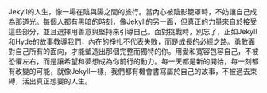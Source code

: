 Jekyll的人生，像一場在陰與陽之間的旅行。當內心被陰影籠罩時，不妨讓自己成為那道光。每個人都有黑暗的時刻，像Jekyll的另一面，但真正的力量來自於接受這些部分，並且選擇用善意與堅持來引導自己。面對挑戰時，別忘了，正如Jekyll和Hyde的故事教導我們，內在的掙扎不代表失敗，而是成長的必經之路。勇敢面對自己所有的面向，才能塑造出那個完整而獨特的你。用愛和寬容包容自己，不被恐懼左右，而是讓希望和夢想成為你前行的動力。每一天都是新的開始，每一刻都有改變的可能，就像Jekyll一樣，我們都有機會書寫屬於自己的故事，不被過去束縛，活出真正想要的人生。